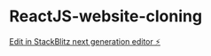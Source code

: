 # ReactJS-website-cloning

[Edit in StackBlitz next generation editor ⚡️](https://stackblitz.com/~/github.com/Omanhene20/ReactJS-website-cloning)